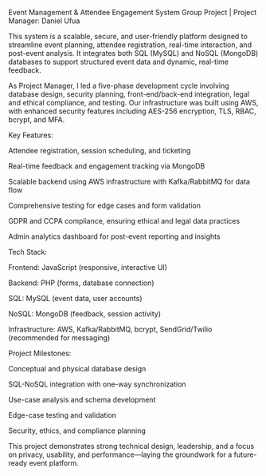 Event Management & Attendee Engagement System
Group Project | Project Manager: Daniel Ufua

This system is a scalable, secure, and user-friendly platform designed to streamline event planning, attendee registration, real-time interaction, and post-event analysis. It integrates both SQL (MySQL) and NoSQL (MongoDB) databases to support structured event data and dynamic, real-time feedback.

As Project Manager, I led a five-phase development cycle involving database design, security planning, front-end/back-end integration, legal and ethical compliance, and testing. Our infrastructure was built using AWS, with enhanced security features including AES-256 encryption, TLS, RBAC, bcrypt, and MFA.

Key Features:

Attendee registration, session scheduling, and ticketing

Real-time feedback and engagement tracking via MongoDB

Scalable backend using AWS infrastructure with Kafka/RabbitMQ for data flow

Comprehensive testing for edge cases and form validation

GDPR and CCPA compliance, ensuring ethical and legal data practices

Admin analytics dashboard for post-event reporting and insights

Tech Stack:

Frontend: JavaScript (responsive, interactive UI)

Backend: PHP (forms, database connection)

SQL: MySQL (event data, user accounts)

NoSQL: MongoDB (feedback, session activity)

Infrastructure: AWS, Kafka/RabbitMQ, bcrypt, SendGrid/Twilio (recommended for messaging)

Project Milestones:

Conceptual and physical database design

SQL-NoSQL integration with one-way synchronization

Use-case analysis and schema development

Edge-case testing and validation

Security, ethics, and compliance planning

This project demonstrates strong technical design, leadership, and a focus on privacy, usability, and performance—laying the groundwork for a future-ready event platform.

